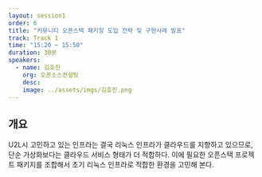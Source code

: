 ```yaml
---
layout: session1
order: 6
title: "커뮤니티 오픈스택 패키징 도입 전략 및 구현사례 발표"
track: Track 1
time: "15:20 ~ 15:50"
duration: 30분
speakers:
  - name: 김호진
    org: 오픈소스컨설팅
    desc: 
    image: ../assets/imgs/김호진.png
---
```


## 개요

U2L시 고민하고 있는 인프라는 결국 리눅스 인프라가 클라우드를 지향하고 있으므로, 단순 가상화보다는 클라우드 서비스 형태가 더 적합하다.
이에 필요한 오픈스택 프로젝트 패키지를 조합해서 초기 리눅스 인프라로 적합한 환경을 고민해 본다.

